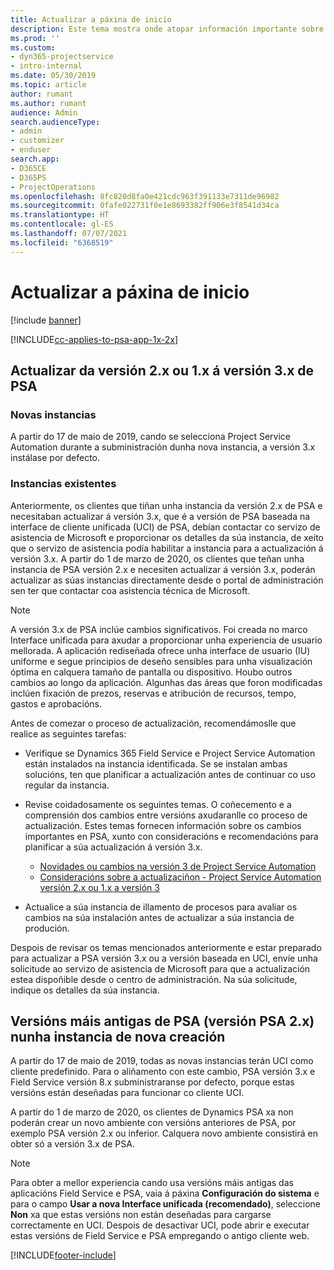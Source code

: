 ```yaml
---
title: Actualizar a páxina de inicio
description: Este tema mostra onde atopar información importante sobre as funcións novas e modificadas en Dynamics 365 Project Service Automation e o proceso para actualizar á versión máis recente.
ms.prod: ''
ms.custom:
- dyn365-projectservice
- intro-internal
ms.date: 05/30/2019
ms.topic: article
author: rumant
ms.author: rumant
audience: Admin
search.audienceType:
- admin
- customizer
- enduser
search.app:
- D365CE
- D365PS
- ProjectOperations
ms.openlocfilehash: 8fc820d8fa0e421cdc963f391133e7311de96982
ms.sourcegitcommit: 0fafe022731f0e1e8693382ff906e3f8541d34ca
ms.translationtype: HT
ms.contentlocale: gl-ES
ms.lasthandoff: 07/07/2021
ms.locfileid: "6368519"
---
```

# <a name="upgrade-home-page"></a>Actualizar a páxina de inicio

[!include [banner](../includes/psa-now-project-operations.md)]

[!INCLUDE[cc-applies-to-psa-app-1x-2x](../includes/cc-applies-to-psa-app-1x-2x.md)]

## <a name="upgrade-from-psa-version-2x-or-1x-to-version-3x"></a>Actualizar da versión 2.x ou 1.x á versión 3.x de PSA

### <a name="new-instances"></a>Novas instancias

A partir do 17 de maio de 2019, cando se selecciona Project Service Automation durante a subministración dunha nova instancia, a versión 3.x instálase por defecto.

### <a name="existing-instances"></a>Instancias existentes

Anteriormente, os clientes que tiñan unha instancia da versión 2.x de PSA e necesitaban actualizar á versión 3.x, que é a versión de PSA baseada na interface de cliente unificada (UCI) de PSA, debían contactar co servizo de asistencia de Microsoft e proporcionar os detalles da súa instancia, de xeito que o servizo de asistencia podía habilitar a instancia para a actualización á versión 3.x. A partir do 1 de marzo de 2020, os clientes que teñan unha instancia de PSA versión 2.x e necesiten actualizar á versión 3.x, poderán actualizar as súas instancias directamente desde o portal de administración sen ter que contactar coa asistencia técnica de Microsoft.  

> [!NOTE]
> A versión 3.x de PSA inclúe cambios significativos. Foi creada no marco Interface unificada para axudar a proporcionar unha experiencia de usuario mellorada. A aplicación rediseñada ofrece unha interface de usuario (IU) uniforme e segue principios de deseño sensibles para unha visualización óptima en calquera tamaño de pantalla ou dispositivo. Houbo outros cambios ao longo da aplicación. Algunhas das áreas que foron modificadas inclúen fixación de prezos, reservas e atribución de recursos, tempo, gastos e aprobacións.

Antes de comezar o proceso de actualización, recomendámoslle que realice as seguintes tarefas:

- Verifique se Dynamics 365 Field Service e Project Service Automation están instalados na instancia identificada. Se se instalan ambas solucións, ten que planificar a actualización antes de continuar co uso regular da instancia.
- Revise coidadosamente os seguintes temas. O coñecemento e a comprensión dos cambios entre versións axudaranlle co proceso de actualización. Estes temas fornecen información sobre os cambios importantes en PSA, xunto con consideracións e recomendacións para planificar a súa actualización á versión 3.x.

    - [Novidades ou cambios na versión 3 de Project Service Automation](whats-new-changed-v3.md)
    - [Consideracións sobre a actualizaciñon - Project Service Automation versión 2.x ou 1.x a versión 3](upgrade-v3.md)

- Actualice a súa instancia de illamento de procesos para avaliar os cambios na súa instalación antes de actualizar a súa instancia de produción.

Despois de revisar os temas mencionados anteriormente e estar preparado para actualizar a PSA versión 3.x ou a versión baseada en UCI, envíe unha solicitude ao servizo de asistencia de Microsoft para que a actualización estea dispoñible desde o centro de administración. Na súa solicitude, indique os detalles da súa instancia.

## <a name="older-versions-of-psa-psa-version-2x-in-a-newly-created-instance"></a>Versións máis antigas de PSA (versión PSA 2.x) nunha instancia de nova creación

A partir do 17 de maio de 2019, todas as novas instancias terán UCI como cliente predefinido. Para o aliñamento con este cambio, PSA versión 3.x e Field Service versión 8.x subministraranse por defecto, porque estas versións están deseñadas para funcionar co cliente UCI.

A partir do 1 de marzo de 2020, os clientes de Dynamics PSA xa non poderán crear un novo ambiente con versións anteriores de PSA, por exemplo PSA versión 2.x ou inferior. Calquera novo ambiente consistirá en obter só a versión 3.x de PSA.

> [!NOTE]
> Para obter a mellor experiencia cando usa versións máis antigas das aplicacións Field Service e PSA, vaia á páxina **Configuración do sistema** e para o campo **Usar a nova Interface unificada (recomendado)**, seleccione **Non** xa que estas versións non están deseñadas para cargarse correctamente en UCI. Despois de desactivar UCI, pode abrir e executar estas versións de Field Service e PSA empregando o antigo cliente web. 


[!INCLUDE[footer-include](../includes/footer-banner.md)]